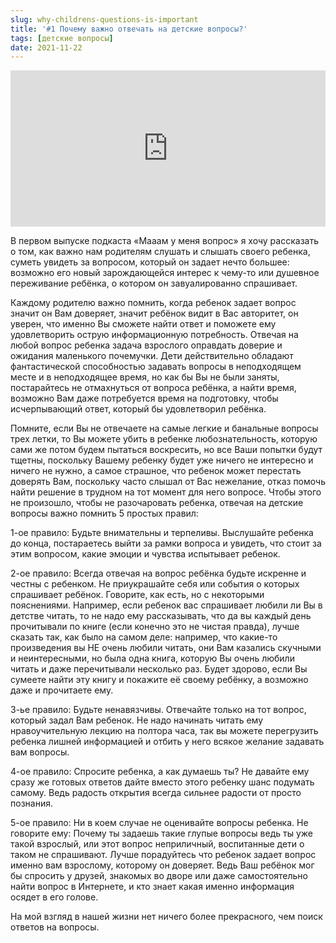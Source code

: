 ```yaml
---
slug: why-childrens-questions-is-important
title: '#1 Почему важно отвечать на детские вопросы?'
tags: [детские вопросы]
date: 2021-11-22
---
```


<iframe src="https://castbox.fm/app/castbox/player/id4680584/id444378335?v=8.22.11&autoplay=0&hide_list=1" frameborder="0" width="100%" height="250"></iframe>

В первом выпуске подкаста «Мааам у меня вопрос» я хочу рассказать о том, как важно нам родителям слушать и слышать своего ребенка, суметь увидеть за вопросом, который он задает нечто большее: возможно его новый зарождающейся интерес к чему-то или душевное переживание ребёнка, о котором он завуалированно спрашивает. 

Каждому родителю важно помнить, когда ребенок задает вопрос значит он Вам доверяет, значит ребёнок видит в Вас авторитет, он уверен, что именно Вы сможете найти ответ и поможете ему удовлетворить острую информационную потребность. Отвечая на любой вопрос ребенка задача взрослого оправдать доверие и ожидания маленького почемучки. Дети действительно обладают фантастической способностью задавать вопросы в неподходящем месте и в неподходящее время, но как бы Вы не были заняты, постарайтесь не отмахнуться от вопроса ребёнка, а найти время, возможно Вам даже потребуется время на подготовку, чтобы исчерпывающий ответ, который бы удовлетворил ребёнка.

Помните, если Вы не отвечаете на самые легкие и банальные вопросы трех летки, то Вы можете убить в ребенке любознательность, которую сами же потом будем пытаться воскресить, но все Ваши попытки будут тщетны, поскольку Вашему ребенку будет уже ничего не интересно и ничего не нужно, а самое страшное, что ребенок может перестать доверять Вам, поскольку часто слышал от Вас нежелание, отказ помочь найти решение в трудном на тот момент для него вопросе. Чтобы этого не произошло, чтобы не разочаровать ребенка, отвечая на детские вопросы важно помнить 5 простых правил:

1-ое правило: Будьте внимательны и терпеливы. Выслушайте ребенка до конца, постараетесь выйти за рамки вопроса и увидеть, что стоит за этим вопросом, какие эмоции и чувства испытывает ребенок. 

2-ое правило: Всегда отвечая на вопрос ребёнка будьте искренне и честны с ребенком. Не приукрашайте себя или события о которых спрашивает ребёнок. Говорите, как есть, но с некоторыми пояснениями. Например, если ребенок вас спрашивает любили ли Вы в детстве читать, то не надо ему рассказывать, что да вы каждый день прочитывали по книге (если конечно это не чистая правда), лучше сказать так, как было на самом деле: например, что какие-то произведения вы НЕ очень любили читать, они Вам казались скучными и неинтересными, но была одна книга, которую Вы очень любили читать и даже перечитывали несколько раз. Будет здорово, если Вы сумеете найти эту книгу и покажите её своему ребёнку, а возможно даже и прочитаете ему. 

3-ье правило: Будьте ненавязчивы. Отвечайте только на тот вопрос, который задал Вам ребенок. Не надо начинать читать ему нравоучительную лекцию на полтора часа, так вы можете перегрузить ребенка лишней информацией и отбить у него всякое желание задавать вам вопросы. 

4-ое правило: Спросите ребенка, а как думаешь ты? Не давайте ему сразу же готовых ответов дайте вместо этого ребенку шанс подумать самому. Ведь радость открытия всегда сильнее радости от просто познания.

5-ое правило: Ни в коем случае не оценивайте вопросы ребенка. Не говорите ему: Почему ты задаешь такие глупые вопросы ведь ты уже такой взрослый, или этот вопрос неприличный, воспитанные дети о таком не спрашивают. Лучше порадуйтесь что ребенок задает вопрос именно вам взрослому, которому он доверяет. Ведь Ваш ребёнок мог бы спросить у друзей, знакомых во дворе или даже самостоятельно найти вопрос в Интернете, и кто знает какая именно информация осядет в его голове. 

На мой взгляд в нашей жизни нет ничего более прекрасного, чем поиск ответов на вопросы.
  